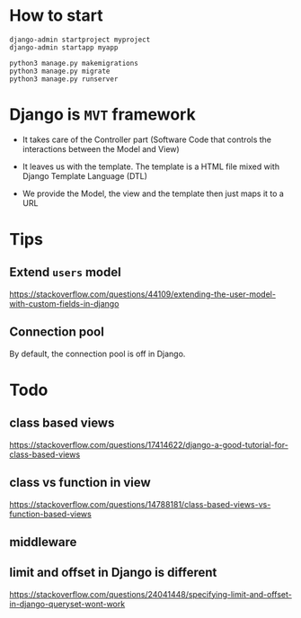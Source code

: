 # How to start

```
django-admin startproject myproject
django-admin startapp myapp

python3 manage.py makemigrations
python3 manage.py migrate
python3 manage.py runserver
```


# Django is `MVT` framework

* It takes care of the Controller part (Software Code that controls the interactions between the Model and View)

* It leaves us with the template. The template is a HTML file mixed with Django Template Language (DTL)

* We provide the Model, the view and the template then just maps it to a URL

# Tips

## Extend `users` model
https://stackoverflow.com/questions/44109/extending-the-user-model-with-custom-fields-in-django

## Connection pool  
By default, the connection pool is off in Django.

# Todo
## class based views
https://stackoverflow.com/questions/17414622/django-a-good-tutorial-for-class-based-views

## class vs function in view  
https://stackoverflow.com/questions/14788181/class-based-views-vs-function-based-views

## middleware 

## limit and offset in Django is different  
https://stackoverflow.com/questions/24041448/specifying-limit-and-offset-in-django-queryset-wont-work
